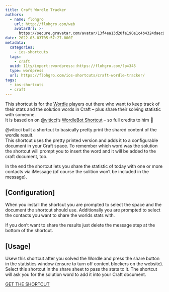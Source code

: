```yaml
---
title: Craft Wordle Tracker
authors:
  - name: flohgro
    url: http://flohgro.com/web
    avatarUrl: >-
      https://secure.gravatar.com/avatar/13f4ea13d20fe190e1c4b4324daec918?s=96&d=mm&r=g
date: 2022-03-03T05:57:27.000Z
metadata:
  categories:
    - ios-shortcuts
  tags:
    - craft
  uuid: 11ty/import::wordpress::https://flohgro.com/?p=345
  type: wordpress
  url: https://flohgro.com/ios-shortcuts/craft-wordle-tracker/
tags:
  - ios-shortcuts
  - craft
---
```

This shortcut is for the [Wordle](https://www.nytimes.com/games/wordle/index.html) players out there who want to keep track of their stats and the solution words in Craft – plus share their solving statistic with someone.  
It is based on on [@viticci](https://twitter.com/viticci)‘s [WordleBot Shortcut](https://www.macstories.net/ios/wordlebot-1-1-now-fully-accessible-with-native-emoji-to-image-conversion/) – so full credits to him 🙂

@viticci built a shortcut to basically pretty print the shared content of the wordle result.  
This shortcut uses the pretty printed version and adds it to a configurable document in your Craft space. To remember which word was the solution the shortcut will prompt you to insert the word and it will be added to the craft document, too.

In the end the shortcut lets you share the statistic of today with one or more contacts via iMessage (of course the solition won‘t be included in the message).

## \[Configuration\]

When you install the shortcut you are prompted to select the space and the document the shortcut should use. Additionally you are prompted to select the contacts you want to share the worlds stats with.

If you don’t want to share the results just delete the message step at the bottom of the shortcut.

## \[Usage\]

Usew this shortcut after you solved the Wordle and press the share button in the statistics window (ensure to turn off content blockers on the website). Select this shortcut in the share sheet to pass the stats to it. The shortcut will ask you for the solution word to add it into your Craft document.

[GET THE SHORTCUT](https://www.icloud.com/shortcuts/1024720f4cf9458399f8e9a6f23a1d5e)